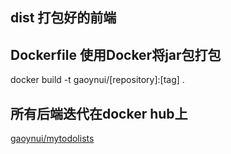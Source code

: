 ## dist 打包好的前端
## Dockerfile 使用Docker将jar包打包
docker build -t gaoynui/[repository]:[tag] .
## 所有后端迭代在docker hub上
[gaoynui/mytodolists](https://hub.docker.com/repository/docker/gaoynui/mytodolists)
